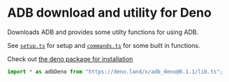 # ADB download and utility for Deno
Downloads ADB and provides some utilty functions for using ADB.

See [`setup.ts`](https://github.com/Fernthedev/adb-deno/blob/master/setup.ts) for setup and [`commands.ts`](https://github.com/Fernthedev/adb-deno/blob/master/commands.ts) for some built in functions.

Check out [the deno package for installation](https://deno.land/x/adb_deno)

```ts
import * as adbDeno from "https://deno.land/x/adb_deno@0.1.1/lib.ts";
```